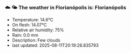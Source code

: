### ☁️ 🌤️  The weather in Florianópolis is: Florianópolis

- Temperature: 14.6°C
- On flesh: 14.07°C
- Relative air humidity: 75%
- Rain: 0.0 mm
- Description: Few clouds
- last updated: 2025-08-11T20:19:26.835793
